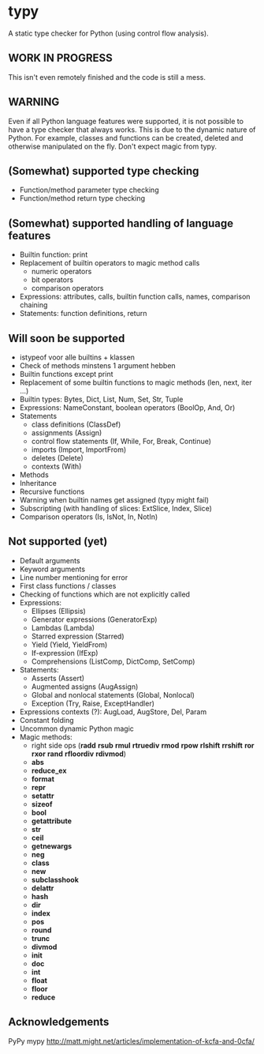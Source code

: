 # typy
A static type checker for Python (using control flow analysis).

## WORK IN PROGRESS
This isn't even remotely finished and the code is still a mess.

## WARNING
Even if all Python language features were supported, it is not possible to have
a type checker that always works. This is due to the dynamic nature of Python.
For example, classes and functions can be created, deleted and otherwise
manipulated on the fly. Don't expect magic from typy.

## (Somewhat) supported type checking
- Function/method parameter type checking
- Function/method return type checking

## (Somewhat) supported handling of language features
- Builtin function: print
- Replacement of builtin operators to magic method calls
  - numeric operators
  - bit operators
  - comparison operators
- Expressions: attributes, calls, builtin function calls, names, comparison
  chaining
- Statements: function definitions, return

## Will soon be supported
- istypeof voor alle builtins + klassen
- Check of methods minstens 1 argument hebben
- Builtin functions except print
- Replacement of some builtin functions to magic methods (len, next, iter ...)
- Builtin types: Bytes, Dict, List, Num, Set, Str, Tuple
- Expressions: NameConstant, boolean operators (BoolOp, And, Or)
- Statements
  - class definitions (ClassDef)
  - assignments (Assign)
  - control flow statements (If, While, For, Break, Continue)
  - imports (Import, ImportFrom)
  - deletes (Delete)
  - contexts (With)
- Methods
- Inheritance
- Recursive functions
- Warning when builtin names get assigned (typy might fail)
- Subscripting (with handling of slices: ExtSlice, Index, Slice)
- Comparison operators (Is, IsNot, In, NotIn)

## Not supported (yet)
- Default arguments
- Keyword arguments
- Line number mentioning for error
- First class functions / classes
- Checking of functions which are not explicitly called
- Expressions:
  - Ellipses (Ellipsis)
  - Generator expressions (GeneratorExp)
  - Lambdas (Lambda)
  - Starred expression (Starred)
  - Yield (Yield, YieldFrom)
  - If-expression (IfExp)
  - Comprehensions (ListComp, DictComp, SetComp)
- Statements:
  - Asserts (Assert)
  - Augmented assigns (AugAssign)
  - Global and nonlocal statements (Global, Nonlocal)
  - Exception (Try, Raise, ExceptHandler)
- Expressions contexts (?): AugLoad, AugStore, Del, Param
- Constant folding
- Uncommon dynamic Python magic
- Magic methods:
  - right side ops (__radd__ __rsub__ __rmul__ __rtruediv__ __rmod__ __rpow__
    __rlshift__ __rrshift__ __ror__ __rxor__ __rand__ __rfloordiv__
    __rdivmod__)
  - __abs__
  - __reduce_ex__
  - __format__
  - __repr__
  - __setattr__
  - __sizeof__
  - __bool__
  - __getattribute__
  - __str__
  - __ceil__
  - __getnewargs__
  - __neg__
  - __class__
  - __new__
  - __subclasshook__
  - __delattr__
  - __hash__
  - __dir__
  - __index__
  - __pos__
  - __round__
  - __trunc__
  - __divmod__
  - __init__
  - __doc__
  - __int__
  - __float__
  - __floor__
  - __reduce__

## Acknowledgements
PyPy
mypy
http://matt.might.net/articles/implementation-of-kcfa-and-0cfa/
